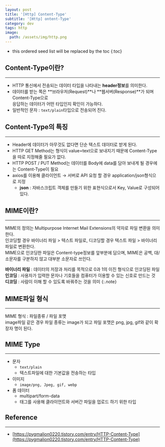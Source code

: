 ```yaml
---
layout: post
title: '[Http] Content-Type'
subtitle: '[Http] ontent-Type'
category: dev
tags: http
image:
  path: /assets/img/http.png
---
```


<!-- prettier-ignore -->
* this ordered seed list will be replaced by the toc 
{:toc}

## Content-Type이란?

---

- HTTP 통신에서 전송되는 데이터 타입을 나타내는 **header정보**를 의미한다.
- 데이터를 받는 쪽은 **브라우저(Request)**나 **웹서버(Response)**가 되며 Content-Type으로  
  응답하는 데이터가 어떤 타입인지 확인이 가능하다.
- 일반적인 문자 : `text/plain`타입으로 전송되어 진다.

## Content-Type의 특징

---

- Header에 데이터가 아무것도 없다면 단순 텍스트 데이터로 받게 된다.
- HTTP GET Method는 형식이 value=text으로 보내지기 때문에 Content-Type을 따로 지정해줄 필요가 없다.
- HTTP POST / PUT Method는 데이터를 Body에 data를 담아 보내게 될 경우에는 Content-Type이 필요
- axios를 이용해 클라이언트 → 서버로 API 요청 할 경우 application/json형식으로 지정
  - **json** : 자바스크립트 객체를 만들기 위한 표현식으로서 Key, Value로 구성되어 있다.

## MIME이란?

---

MIME의 정의는 Multipurpose Internet Mail Extensions의 약자로 파일 변환을 의미한다.  
인코딩할 경우 바이너리 파일 > 텍스트 파일로, 디코딩할 경우 텍스트 파일 > 바이너리 파일로 변환한다.  
MIME으로 인코딩한 파일은 Content-type정보를 앞부분에 담으며, MIME은 공백, 대/소문자를 구분하지 않고 대부분 소문자로 쓰인다.

**바이너리 파일** : 데이터의 저장과 처리를 목적으로 0과 1의 이진 형식으로 인코딩된 파일  
**인코딩** : 사용자가 입력한 문자나 기호들을 컴퓨터가 이용할 수 있는 신호로 만드는 것  
**디코딩** : 사람이 이해 할 수 있도록 바꿔주는 것을 의미
{:.note}

## MIME파일 형식

---

MIME 형식 : 파일종류 / 파일 포맷  
image파일 같은 경우 파일 종류는 image가 되고 파일 포맷은 png, jpg, gif와 같이 확장자 명이 된다.

## MIME Type

---

- 문자
  - `text/plain`
  - 텍스트파일에 대한 기본값을 전송하는 타입
- 이미지
  - `image/png, Jpeg, gif, webp`
- 폼 데이터
  - multipart/form-data
  - <form>태그를 사용해 클라이언트와 서버간 파일을 업로드 하기 위한 타입

## Reference

---

- [https://pygmalion0220.tistory.com/entry/HTTP-Content-Type](https://pygmalion0220.tistory.com/entry/HTTP-Content-Type)
